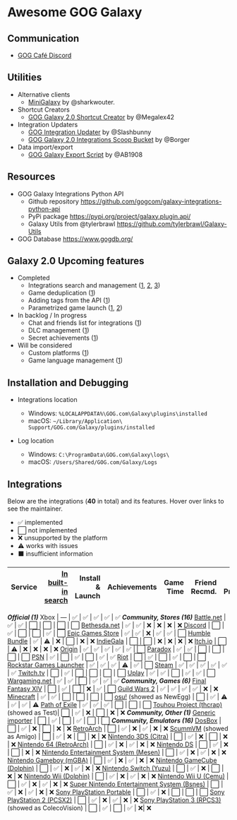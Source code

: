 # Awesome GOG Galaxy

## Communication
* [GOG Café Discord](https://discord.gg/372vxnZ)

## Utilities

* Alternative clients
   * [MiniGalaxy](https://github.com/sharkwouter/minigalaxy) by @sharkwouter.
* Shortcut Creators
   * [GOG Galaxy 2.0 Shortcut Creator](https://github.com/Megalex42/GOG-Galaxy-2.0-Shortcut-Creator) by @Megalex42
* Integration Updaters
   * [GOG Integration Updater](https://github.com/Slashbunny/gog-galaxy-plugin-downloader) by @Slashbunny
   * [GOG Galaxy 2.0 Integrations Scoop Bucket](https://github.com/borger/scoop-galaxy-integrations) by @Borger
* Data import/export
   * [GOG Galaxy Export Script](https://github.com/AB1908/GOG-Galaxy-Export-Script) by @AB1908

## Resources
* GOG Galaxy Integrations Python API
   * Github repository https://github.com/gogcom/galaxy-integrations-python-api
   * PyPi package https://pypi.org/project/galaxy.plugin.api/
   * Galaxy Utils from @tylerbrawl https://github.com/tylerbrawl/Galaxy-Utils
 * GOG Database https://www.gogdb.org/

## Galaxy 2.0 Upcoming features

* Completed
  * Integrations search and management ([1](https://github.com/gogcom/galaxy-integrations-python-api/issues/20#issuecomment-511233784), [2](https://github.com/gogcom/galaxy-integrations-python-api/issues/49#issuecomment-522331088), [3](https://www.resetera.com/threads/gog-galaxy-2-0-is-a-game-changer.139162/page-3#post-24918760))
  * Game deduplication ([1](https://www.reddit.com/r/gog/comments/d5gzld/i_hope_we_can_get_a_better_solution_for/f0m2cb9/))
  * Adding tags from the API ([1](https://github.com/gogcom/galaxy-integrations-python-api/issues/49#issuecomment-522331088))
  * Parametrized game launch ([1](https://github.com/gogcom/galaxy-integrations-python-api/issues/52#issuecomment-523540588), [2](https://www.reddit.com/r/gog/comments/d43ab3/suggestion_gog_galaxy_20_mark_games_owned/f0ezmkc/))
* In backlog / In progress
  * Chat and friends list for integrations ([1](https://github.com/gogcom/galaxy-integrations-python-api/commit/223adf6a384c438552be697467c9495dc591c448#commitcomment-34429833))
  * DLC management ([1](https://github.com/gogcom/galaxy-integrations-python-api/issues/23#issuecomment-512730026))
  * Secret achievements ([1](https://github.com/gogcom/galaxy-integrations-python-api/issues/63#issuecomment-532543083))
* Will be considered
  * Custom platforms ([1](https://github.com/gogcom/galaxy-integrations-python-api/issues/66#issuecomment-532571531))
  * Game language management ([1](https://github.com/gogcom/galaxy-integrations-python-api/issues/8#issuecomment-510074658))

## Installation and Debugging

* Integrations location
   * Windows: `%LOCALAPPDATA%\GOG.com\Galaxy\plugins\installed`
   * macOS: `~/Library/Application\ Support/GOG.com/Galaxy/plugins/installed`

* Log location
   * Windows: `C:\ProgramData\GOG.com\Galaxy\logs\`
   * macOS: `/Users/Shared/GOG.com/Galaxy/Logs`

## Integrations
Below are the integrations (**40** in total) and its features. Hover over links to see the maintainer.
* ✅ implemented
* ⬜ not implemented
* ❌ unsupported by the platform
* ⚠ works with issues
* ⬛ insufficient information


Service                                           | [In built-in search][fog] | Install & Launch | Achievements | Game Time | Friend Recmd. | Friend Presence
:------------------------------------------------ | --: | ---------------: | -----------: | --------: | ------------: | ---------------:
***Official (1)***
Xbox                                              | ―  | ✅               | ✅           | ✅       | ✅           | ✅
***Community, Stores (16)***
[Battle.net][battlenet]                           | ✅  | ✅               | ⬜           | ⬜       | ⬜           | ⬜
[Bethesda.net][bethesda]                          | ✅  | ✅               | ❌           | ❌       | ❌           | ❌
[Discord][discord]                                | ⬜  | ✅               | ⬜           | ⬜       | ✅           | ⬜
[Epic Games Store][epic]                          | ✅  | ✅               | ❌           | ✅       | ✅           | ⬜
[Humble Bundle][humble]                           | ✅  | ⚠                | ❌           | ⬜       | ❌           | ❌
[IndieGala][indiegala]                            | ⬜  | ⬜               | ❌           | ❌       | ❌           | ❌
[Itch.io][itch]                                   | ⬜  | ⚠                | ❌           | ❌       | ❌           | ❌
[Origin][origin]                                  | ✅  | ✅               | ✅           | ✅       | ✅           | ⬜
[Paradox][paradox]                                | ✅  | ✅               | ⬜           | ⬜       | ⬜           | ⬜
[PSN][psn]                                        | ✅  | ⬜               | ✅           | ⬜       | ✅           | ✅
[Riot][riot]                                      | ⬜  | ✅               | ⬜           | ✅       | ⬜           | ⬜
[Rockstar Games Launcher][rockstar]               | ✅  | ✅               | ✅           | ⚠        | ✅           | ⬜
[Steam][steam]                                    | ✅  | ✅               | ✅           | ✅       | ✅           | ✅
[Twitch.tv][twitch]                               | ⬜  | ✅               | ⬜           | ⬜       | ⬜           | ⬜
[Uplay][uplay]                                    | ✅  | ✅               | ⬜           | ✅       | ✅           | ⬜
[Wargaming.net][wargaming]                        | ✅  | ✅               | ⬜           | ✅        | ✅           | ✅
***Community, Games (6)***
[Final Fantasy XIV][ffxiv]                        | ⬜  | ✅               | ⬜           | ❌       | ✅           | ⬜
[Guild Wars 2][gw2]                               | ✅  | ✅               | ✅           | ✅       | ❌           | ❌
[Minecraft][minecraft]                            | ✅  | ✅               | ⬜           | ⬜       | ⬜           | ⬜
[osu!][osu] (showed as NewEgg)                    | ⬜  | ✅               | ⚠           | ✅       | ✅           | ⚠
[Path of Exile][pathofexile]                      | ✅  | ✅               | ✅           | ⬜       | ⬜           | ⬜
[Touhou Project (thcrap)][touhou] (showed as Test)| ⬜  | ✅               | ❌           | ⬜       | ❌           | ❌
***Community, Other (1)***
[Generic importer][generic]                       | ⬜  | ✅               | ⬜           | ✅       | ⬜           | ⬜
***Community, Emulators (16)***
[DosBox][dosbox]                                  | ⬜  | ✅               | ❌           | ⬜       | ❌           | ❌
[RetroArch][retroarch]                            | ⬜  | ✅               | ❌           | ✅       | ❌           | ❌
[ScummVM][scummvm] (showed as Amigo)              | ⬜  | ✅               | ❌           | ⬜       | ❌           | ❌
[Nintendo 3DS (Citra)][3ds]                       | ⬜  | ✅               | ❌           | ⬜       | ❌           | ❌
[Nintendo 64 (RetroArch)][n64]                    | ⬜  | ✅               | ❌           | ✅       | ❌           | ❌
[Nintendo DS][nds]                                | ⬜  | ✅               | ❌           | ⬜       | ❌           | ❌
[Nintendo Entertainment System (Mesen)][nes]      | ⬜  | ✅               | ❌           | ✅       | ❌           | ❌
[Nintendo Gameboy (mGBA)][gameboy]                | ⬜  | ✅               | ❌           | ✅       | ❌           | ❌
[Nintendo GameCube (Dolphin)][ncube]              | ⬜  | ✅               | ❌           | ✅       | ❌           | ❌
[Nintendo Switch (Yuzu)][nswitch]                 | ⬜  | ✅               | ❌           | ⬜       | ❌           | ❌
[Nintendo Wii (Dolphin)][nwii]                    | ⬜  | ✅               | ❌           | ✅       | ❌           | ❌
[Nintendo Wii U (Cemu)][nwiiu]                    | ⬜  | ✅               | ❌           | ✅       | ❌           | ❌
[Super Nintendo Entertainment System (Bsnes)][snes] | ⬜  | ✅               | ❌           | ✅       | ❌           | ❌
[Sony PlayStation Portable][psp]                  | ⬜  | ✅               | ❌           | ⬜       | ⬜           | ⬜
[Sony PlayStation 2 (PCSX2)][ps2]                 | ⬜  | ✅               | ❌           | ✅       | ❌           | ❌
[Sony PlayStation 3 (RPCS3)][ps3] (showed as ColecoVision) | ⬜  | ✅               | ⬜           | ✅       | ❌|        ❌

[fog]: https://github.com/FriendsOfGalaxy "Friends of Galaxy"
[epic]: https://github.com/FriendsOfGalaxy/galaxy-integration-epic "Friends of Galaxy"
[origin]: https://github.com/FriendsOfGalaxy/galaxy-integration-origin "Friends of Galaxy"
[psn]: https://github.com/FriendsOfGalaxy/galaxy-integration-psn "Friends of Galaxy"
[steam]: https://github.com/FriendsOfGalaxy/galaxy-integration-steam "Friends of Galaxy"
[uplay]: https://github.com/FriendsOfGalaxy/galaxy-integration-uplay "Friends of Galaxy"
[paradox]: https://github.com/FriendsOfGalaxy/galaxy-integration-paradox "Friends of Galaxy"

[battlenet]: https://github.com/bartok765/galaxy_blizzard_plugin "Maintained by @bartok765"
[bethesda]: https://github.com/TouwaStar/Galaxy_Plugin_Bethesda "Maintainted by @TouwaStar"
[dosbox]: https://github.com/RoorMakurosu/galaxy-integration-dosbox "Maintained by @RoorMakurosu"
[ffxiv]: https://github.com/RZetko/galaxy-integration-ffxiv "Maintainted by @RZetko"
[gw2]: https://github.com/Mixaill/galaxy-integration-gw2 "Maintainted by @Mixaill"
[humble]: https://github.com/UncleGoogle/galaxy-integration-humblebundle "Maintained by @UncleGoogle"
[indiegala]: https://github.com/burnhamup/galaxy-integration-indiegala "Maintained by @Burnhamup"
[pathofexile]: https://github.com/nyash-qq/galaxy-plugin-poe "Maintainted by @nyash-qq"
[twitch]: https://github.com/nyash-qq/galaxy-plugin-twitch "Maintainted by @nyash-qq"
[wargaming]: https://github.com/Mixaill/galaxy-integration-wargaming "Maintainted by @Mixaill"
[minecraft]: https://github.com/TouwaStar/Galaxy_Plugin_Minecraft "Maintainted by @TouwaStar"
[3ds]: https://github.com/j-selby/galaxy-integration-citra "Maintainted by @j-selby"
[nds]: https://github.com/TBemme/galaxy-integration-nds "Maintainted by @TBemme"
[ncube]: https://github.com/JTNDev/galaxy-integration-gc "Maintainted by @JTNDev"
[nwii]: https://github.com/JTNDev/galaxy-integration-wii "Maintainted by @JTNDev"
[ps2]: https://github.com/AHCoder/galaxy-integration-ps2 "Maintainted by @AHCoder"
[psp]: https://github.com/TBemme/galaxy-integration-psp "Maintainted by @TBemme"
[nwiiu]: https://github.com/LeonardFiedrowicz/galaxy-integration-cemu "Maintained by @LeonardFiedrowicz"
[ps3]: https://github.com/mpm11011/galaxy-integration-rpcs3 "Maintained by @mpm11011"
[itch]: https://github.com/Ertego/gog-galaxy-itch.io "Maintained by @Ertego"
[rockstar]: https://github.com/tylerbrawl/Galaxy-Plugin-Rockstar "Maintained by @tylerbrawl"
[touhou]: https://gitlab.com/PookaMustard/thcrap-plugin-for-galaxy-2.0 "Maintained by @PookaMustard"
[nes]: https://github.com/AHCoder/galaxy-integration-nes "Maintained by @AHCoder"
[gameboy]: https://github.com/AHCoder/galaxy-integration-ngameboy "Maintained by @AHCoder"
[snes]: https://github.com/AHCoder/galaxy-integration-snes "Maintained by @AHCoder"
[n64]: https://github.com/Riku55/galaxy-integration-n64-RetroArch- "Maintained by @Riku55"
[discord]: https://github.com/Ertego/gog-galaxy-discord "Maintained by @Ertego"
[nswitch]: https://github.com/LeonardFiedrowicz/galaxy-integration-yuzu "Maintained by @LeonardFiedrowicz"
[retroarch]: https://github.com/jshackles/RetroGOG "Maintained by @jshackles"
[scummvm]: https://github.com/micpp42/gog-galaxy-scummvm "Maintained by @micpp42"
[osu]: https://github.com/UncleGoogle/galaxy-integration-osu "Maintained by @UncleGoogle"
[riot]: https://github.com/urwrstkn8mare/gog-riot-integration "Maintained by @urwrstkn8mare"
[generic]: https://github.com/AndrewDWhite/GalaxyGenericImporterPlugin "Maintained by @AndrewDWhite"
